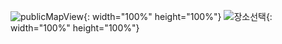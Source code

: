 
![publicMapView](https://user-images.githubusercontent.com/89297716/151924512-bf752ac8-6587-414c-871a-9a39a22a0d46.png){: width="100%" height="100%"}
![장소선택](https://user-images.githubusercontent.com/89297716/151924632-62a0bfd4-b3ef-4336-94dc-9e1f5c1b936a.png){: width="100%" height="100%"}
